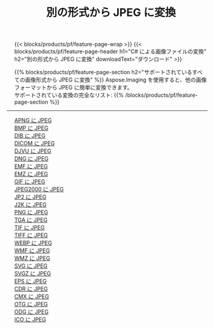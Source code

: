 ﻿---
title: 別の形式から JPEG に変換 
weight: 3920
url: /ja/java/conversion/to/jpeg 
lang: ja
langdirlevel: 2
locales: zh-hans,ja,it,ru,de,es,fr,nl,id,lt,pl,pt,vi,tr,ko,zh-hant,ar,hi,th,sv,cs,uk,he
description: Aspose.Imaging を使用すると、別のフォーマットから JPEG に簡単に変換できます
---

{{< blocks/products/pf/feature-page-wrap >}}
{{< blocks/products/pf/feature-page-header h1="C# による画像ファイルの変換" h2="別の形式から JPEG に変換" downloadText="ダウンロード" >}}


{{% blocks/products/pf/feature-page-section  h2="サポートされているすべての画像形式から JPEG に変換" %}}
Aspose.Imaging を使用すると、他の画像フォーマットから JPEG に簡単に変換できます。
<br/>
サポートされている変換の完全なリスト:
{{% /blocks/products/pf/feature-page-section %}}
<div class="container-fluid productfamilypage bg-gray">
    <div class="convertypes bg-gray agp-content section">
        <div class="container">
		<hr style="margin-left:-20px;"/>
		<div class="row other-converters">
		    <div class='col-md-2 other-converter remove-lp remove-rp'><a href="/imaging/ja/java/conversion/apng-to-jpeg" >APNG に JPEG</a></div>
<div class='col-md-2 other-converter remove-lp remove-rp'><a href="/imaging/ja/java/conversion/bmp-to-jpeg" >BMP に JPEG</a></div>
<div class='col-md-2 other-converter remove-lp remove-rp'><a href="/imaging/ja/java/conversion/dib-to-jpeg" >DIB に JPEG</a></div>
<div class='col-md-2 other-converter remove-lp remove-rp'><a href="/imaging/ja/java/conversion/dicom-to-jpeg" >DICOM に JPEG</a></div>
<div class='col-md-2 other-converter remove-lp remove-rp'><a href="/imaging/ja/java/conversion/djvu-to-jpeg" >DJVU に JPEG</a></div>
<div class='col-md-2 other-converter remove-lp remove-rp'><a href="/imaging/ja/java/conversion/dng-to-jpeg" >DNG に JPEG</a></div>
<div class='col-md-2 other-converter remove-lp remove-rp'><a href="/imaging/ja/java/conversion/emf-to-jpeg" >EMF に JPEG</a></div>
<div class='col-md-2 other-converter remove-lp remove-rp'><a href="/imaging/ja/java/conversion/emz-to-jpeg" >EMZ に JPEG</a></div>
<div class='col-md-2 other-converter remove-lp remove-rp'><a href="/imaging/ja/java/conversion/gif-to-jpeg" >GIF に JPEG</a></div>
<div class='col-md-2 other-converter remove-lp remove-rp'><a href="/imaging/ja/java/conversion/jpeg2000-to-jpeg" >JPEG2000 に JPEG</a></div>
<div class='col-md-2 other-converter remove-lp remove-rp'><a href="/imaging/ja/java/conversion/jp2-to-jpeg" >JP2 に JPEG</a></div>
<div class='col-md-2 other-converter remove-lp remove-rp'><a href="/imaging/ja/java/conversion/j2k-to-jpeg" >J2K に JPEG</a></div>
<div class='col-md-2 other-converter remove-lp remove-rp'><a href="/imaging/ja/java/conversion/png-to-jpeg" >PNG に JPEG</a></div>
<div class='col-md-2 other-converter remove-lp remove-rp'><a href="/imaging/ja/java/conversion/tga-to-jpeg" >TGA に JPEG</a></div>
<div class='col-md-2 other-converter remove-lp remove-rp'><a href="/imaging/ja/java/conversion/tif-to-jpeg" >TIF に JPEG</a></div>
<div class='col-md-2 other-converter remove-lp remove-rp'><a href="/imaging/ja/java/conversion/tiff-to-jpeg" >TIFF に JPEG</a></div>
<div class='col-md-2 other-converter remove-lp remove-rp'><a href="/imaging/ja/java/conversion/webp-to-jpeg" >WEBP に JPEG</a></div>
<div class='col-md-2 other-converter remove-lp remove-rp'><a href="/imaging/ja/java/conversion/wmf-to-jpeg" >WMF に JPEG</a></div>
<div class='col-md-2 other-converter remove-lp remove-rp'><a href="/imaging/ja/java/conversion/wmz-to-jpeg" >WMZ に JPEG</a></div>
<div class='col-md-2 other-converter remove-lp remove-rp'><a href="/imaging/ja/java/conversion/svg-to-jpeg" >SVG に JPEG</a></div>
<div class='col-md-2 other-converter remove-lp remove-rp'><a href="/imaging/ja/java/conversion/svgz-to-jpeg" >SVGZ に JPEG</a></div>
<div class='col-md-2 other-converter remove-lp remove-rp'><a href="/imaging/ja/java/conversion/eps-to-jpeg" >EPS に JPEG</a></div>
<div class='col-md-2 other-converter remove-lp remove-rp'><a href="/imaging/ja/java/conversion/cdr-to-jpeg" >CDR に JPEG</a></div>
<div class='col-md-2 other-converter remove-lp remove-rp'><a href="/imaging/ja/java/conversion/cmx-to-jpeg" >CMX に JPEG</a></div>
<div class='col-md-2 other-converter remove-lp remove-rp'><a href="/imaging/ja/java/conversion/otg-to-jpeg" >OTG に JPEG</a></div>
<div class='col-md-2 other-converter remove-lp remove-rp'><a href="/imaging/ja/java/conversion/odg-to-jpeg" >ODG に JPEG</a></div>
<div class='col-md-2 other-converter remove-lp remove-rp'><a href="/imaging/ja/java/conversion/ico-to-jpeg" >ICO に JPEG</a></div>
                </div>
        </div>
    </div>
</div>
<br/>

